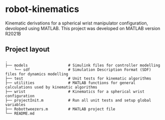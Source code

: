 # robot-kinematics

Kinematic derivations for a spherical wrist manipulator configuration, devoloped using MATLAB. This project was developed on MATLAB version R2021B

## Project layout
    .
    ├── models                  # Simulink files for controller modelling
        └── sdf                 # Simulation Description Format (SDF) files for dynamics modelling
    ├── test                    # Unit tests for kinematic algorithms
    ├── utilities               # MATLAB functions for general calculations used by kinematic algorithms
    ├── wrist                   # Kinematics for a spherical wrist configuration
    ├── projectInit.m           # Run all unit tests and setup global variables
    ├── Robottweezers.m         # MATLAB project file
    └── README.md
